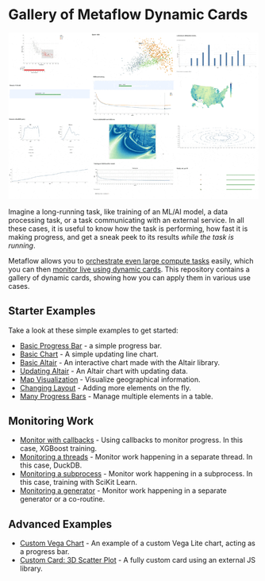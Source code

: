 
# Gallery of Metaflow Dynamic Cards

![](images/rtcard-all.gif)

Imagine a long-running task, like training of an ML/AI model, a data processing task,
or a task communicating with an external service. In all these cases, it is useful to
know how the task is performing, how fast it is making progress, and get a sneak peek
to its results *while the task is running*.

Metaflow allows you to [orchestrate even large compute tasks](https://docs.metaflow.org/scaling/introduction)
easily, which you can then [monitor live using dynamic cards](https://docs.metaflow.org/metaflow/visualizing-results).
This repository contains a gallery of dynamic cards, showing how you can apply them in various use cases.

## Starter Examples

Take a look at these simple examples to get started:

 - [Basic Progress Bar](basic-progressbar) - a simple progress bar.
 - [Basic Chart](basic-chart) - A simple updating line chart.
 - [Basic Altair](basic-altair) - An interactive chart made with the Altair library.
 - [Updating Altair](updating-altair) - An Altair chart with updating data.
 - [Map Visualization](map-chart) - Visualize geographical information.
 - [Changing Layout](change-layout) - Adding more elements on the fly.
 - [Many Progress Bars](many-progressbars) - Manage multiple elements in a table.

## Monitoring Work

 - [Monitor with callbacks](monitor-callback) - Using callbacks to monitor progress. In this case, XGBoost training.
 - [Monitoring a threads](monitor-thread) - Monitor work happening in a separate thread. In this case, DuckDB.
 - [Monitoring a subprocess](monitor-subprocess) - Monitor work happening in a subprocess. In this case, training with SciKit Learn.
 - [Monitoring a generator](monitor-events) - Monitor work happening in a separate generator or a co-routine.

## Advanced Examples

 - [Custom Vega Chart](sparklines-progress) - An example of a custom Vega Lite chart, acting as a progress bar.
 - [Custom Card: 3D Scatter Plot](custom-card) - A fully custom card using an external JS library.


